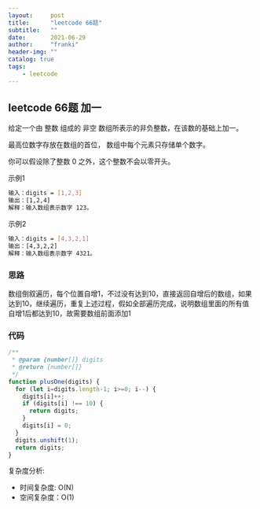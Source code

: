 ```yaml
---
layout:     post
title:      "leetcode 66题"
subtitle:   ""
date:       2021-06-29
author:     "franki"
header-img: ""
catalog: true
tags:
    - leetcode
---
```


## leetcode 66题 加一

给定一个由 整数 组成的 非空 数组所表示的非负整数，在该数的基础上加一。

最高位数字存放在数组的首位， 数组中每个元素只存储单个数字。

你可以假设除了整数 0 之外，这个整数不会以零开头。

示例1

```bash
输入：digits = [1,2,3]
输出：[1,2,4]
解释：输入数组表示数字 123。
```

示例2

```bash
输入：digits = [4,3,2,1]
输出：[4,3,2,2]
解释：输入数组表示数字 4321。
```

### 思路

数组倒叙遍历，每个位置自增1，不过没有达到10，直接返回自增后的数组，如果达到10，继续遍历，重复上述过程，假如全部遍历完成，说明数组里面的所有值自增1后都达到10，故需要数组前面添加1

### 代码

```js
/**
 * @param {number[]} digits
 * @return {number[]}
 */
function plusOne(digits) {
  for (let i=digits.length-1; i>=0; i--) {
    digits[i]++;
    if (digits[i] !== 10) {
      return digits;
    }
    digits[i] = 0;
  }
  digits.unshift(1);
  return digits;
}
```

复杂度分析:

- 时间复杂度: O(N)
- 空间复杂度：O(1)
